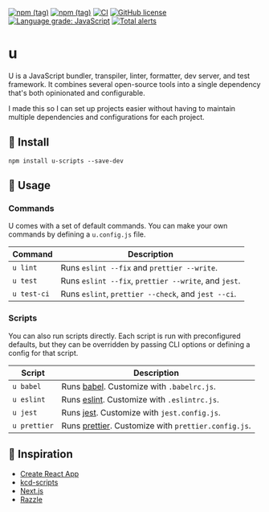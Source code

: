 [![npm (tag)](https://img.shields.io/npm/v/u-scripts/latest)](https://www.npmjs.com/package/u-scripts)
[![npm (tag)](https://img.shields.io/npm/v/u-scripts/canary)](https://www.npmjs.com/package/u-scripts)
[![CI](https://github.com/jr-codes/u/workflows/CI/badge.svg)](https://github.com/jr-codes/u/actions)
[![GitHub license](https://img.shields.io/badge/license-MIT-blue.svg)](https://github.com/jr-codes/u/blob/master/LICENSE)
[![Language grade: JavaScript](https://img.shields.io/lgtm/grade/javascript/g/jr-codes/u.svg?logo=lgtm&logoWidth=18)](https://lgtm.com/projects/g/jr-codes/u/context:javascript)
[![Total alerts](https://img.shields.io/lgtm/alerts/g/jr-codes/u.svg?logo=lgtm&logoWidth=18)](https://lgtm.com/projects/g/jr-codes/u/alerts/)

# u

U is a JavaScript bundler, transpiler, linter, formatter, dev server, and test framework. It combines several open-source tools into a single dependency that's both opinionated and configurable.

I made this so I can set up projects easier without having to maintain multiple dependencies and configurations for each project.

## 🔧 Install

```shell
npm install u-scripts --save-dev
```

## 📝 Usage

### Commands

U comes with a set of default commands. You can make your own commands by defining a `u.config.js` file.

| Command     | Description                                                             |
| ----------- | ----------------------------------------------------------------------- |
| `u lint`    | Runs `eslint --fix` and `prettier --write`.                             |
| `u test`    | Runs `eslint --fix`, `prettier --write`, and `jest`.                    |
| `u test-ci` | Runs `eslint`, `prettier --check`, and `jest --ci`.                     |

### Scripts

You can also run scripts directly. Each script is run with preconfigured defaults, but they can be overridden by passing CLI options or defining a config for that script.

| Script                 | Description                                                                                                   |
| ---------------------- | ------------------------------------------------------------------------------------------------------------- |
| `u babel`              | Runs [babel](https://babeljs.io/). Customize with `.babelrc.js`.                                              |
| `u eslint`             | Runs [eslint](https://eslint.org/). Customize with `.eslintrc.js`.                                            |
| `u jest`               | Runs [jest](https://jestjs.io/en/). Customize with `jest.config.js`.                                          |
| `u prettier`           | Runs [prettier](https://prettier.io/). Customize with `prettier.config.js`.                                   |

## 🌱 Inspiration

- [Create React App](https://github.com/facebook/create-react-app)
- [kcd-scripts](https://github.com/kentcdodds/kcd-scripts)
- [Next.js](https://github.com/zeit/next.js)
- [Razzle](https://github.com/jaredpalmer/razzle)
